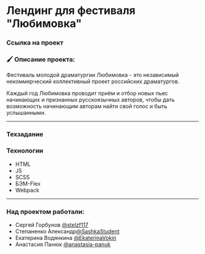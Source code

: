 # Лендинг для фестиваля "Любимовка"

### Ссылка на проект

### 🖌 Описание проекта:

Фестиваль молодой драматургии Любимовка - это независимый некоммерческий коллективный проект российских драматургов.

Каждый год Любимовка проводит приём и отбор новых пьес начинающих и признанных русскоязычных авторов, чтобы дать возможность начинающим авторам найти свой голос и быть услышанными.

----

### Техзадание

### Технологии
* HTML
* JS
* SCSS
* БЭМ-Flex
* Webpack

----

### Над проектом работали:

* Сергей Горбунов [@stelzf117](https://github.com/stelzf117)
* Степаненко Александр[@SashkaStudent](https://github.com/SashkaStudent/)
* Екатерина Водянкина [@EkaterinaVokin](https://github.com/EkaterinaVokin)
* Анастасия Панюк [@anastasia-panuk](https://github.com/anastasia-panuk/)
